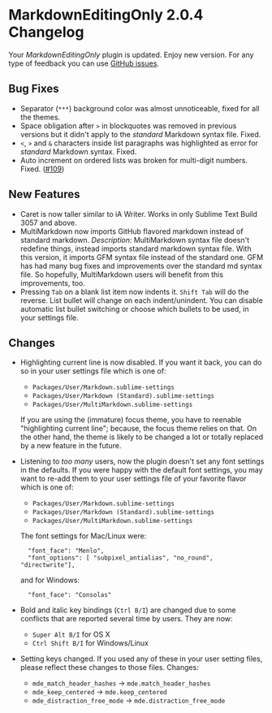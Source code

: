 # MarkdownEditingOnly 2.0.4 Changelog

Your _MarkdownEditingOnly_ plugin is updated. Enjoy new version. For any type of feedback you can use [GitHub issues][issues].

## Bug Fixes

* Separator (`***`) background color was almost unnoticeable, fixed for all the themes.
* Space obligation after `>` in blockquotes was removed in previous versions but it didn't apply to the _standard_ Markdown syntax file. Fixed.
* `<`, `>` and `&` characters inside list paragraphs was highlighted as error for _standard_ Markdown syntax. Fixed.
* Auto increment on ordered lists was broken for multi-digit numbers. Fixed. ([#109][])

## New Features

* Caret is now taller similar to iA Writer. Works in only Sublime Text Build 3057 and above.
* MultiMarkdown now imports GitHub flavored markdown instead of standard markdown.
    _Description_: MultiMarkdown syntax file doesn't redefine things, instead imports standard markdown syntax file. With this version, it imports GFM syntax file instead of the standard one. GFM has had many bug fixes and improvements over the standard md syntax file. So hopefully, MultiMarkdown users will benefit from this improvements, too.
* Pressing `Tab` on a blank list item now indents it. `Shift Tab` will do the reverse. List bullet will change on each indent/unindent. You can disable automatic list bullet switching or choose which bullets to be used, in your settings file.

## Changes

* Highlighting current line is now disabled. If you want it back, you can do so in your user settings file which is one of:
    - `Packages/User/Markdown.sublime-settings`
    - `Packages/User/Markdown (Standard).sublime-settings`
    - `Packages/User/MultiMarkdown.sublime-settings`

    If you are using the (immature) focus theme, you have to reenable "highlighting current line"; because, the focus theme relies on that. On the other hand, the theme is likely to be changed a lot or totally replaced by a new feature in the future.

* Listening to _too many_ users, now the plugin doesn't set any font settings in the defaults. If you were happy with the default font settings, you may want to re-add them to your user settings file of your favorite flavor which is one of:
    - `Packages/User/Markdown.sublime-settings`
    - `Packages/User/Markdown (Standard).sublime-settings`
    - `Packages/User/MultiMarkdown.sublime-settings`

    The font settings for Mac/Linux were:

        "font_face": "Menlo",
        "font_options": [ "subpixel_antialias", "no_round", "directwrite"],

    and for Windows:

        "font_face": "Consolas"

* Bold and italic key bindings (`Ctrl B/I`) are changed due to some conflicts that are reported several time by users. They are now:
    - `Super Alt B/I` for OS X
    - `Ctrl Shift B/I` for Windows/Linux

* Setting keys changed. If you used any of these in your user setting files, please reflect these changes to those files. Changes:
    * `mde_match_header_hashes`       -> `mde.match_header_hashes`
    * `mde_keep_centered`             -> `mde.keep_centered`
    * `mde_distraction_free_mode`     -> `mde.distraction_free_mode`

[issues]: https://github.com/SublimeText-Markdown/MarkdownEditingOnly/issues
[#109]: https://github.com/SublimeText-Markdown/MarkdownEditingOnly/issues/109
